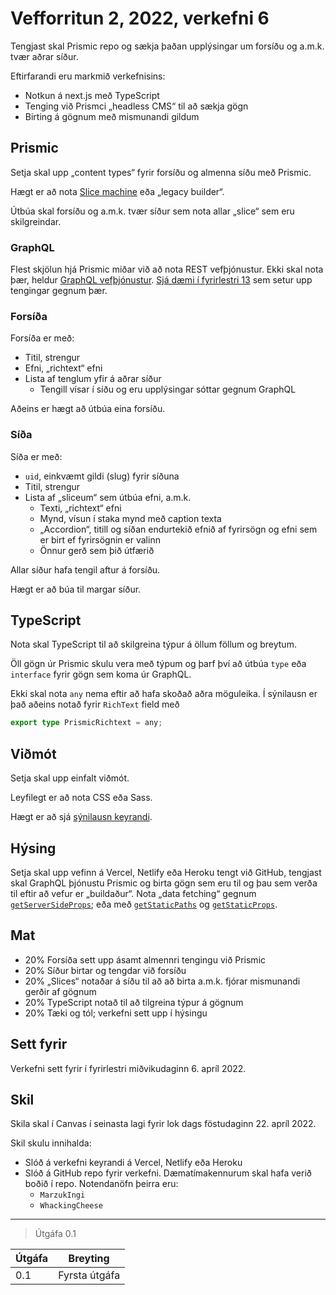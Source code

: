 # Vefforritun 2, 2022, verkefni 6

Tengjast skal Prismic repo og sækja þaðan upplýsingar um forsíðu og a.m.k. tvær aðrar síður.

Eftirfarandi eru markmið verkefnisins:

* Notkun á next.js með TypeScript
* Tenging við Prismci „headless CMS“ til að sækja gögn
* Birting á gögnum með mismunandi gildum

## Prismic

Setja skal upp „content types“ fyrir forsíðu og almenna síðu með Prismic.

Hægt er að nota [Slice machine](https://prismic.io/docs/technologies/nextjs) eða „legacy builder“.

Útbúa skal forsíðu og a.m.k. tvær síður sem nota allar „slice“ sem eru skilgreindar.

### GraphQL

Flest skjölun hjá Prismic miðar við að nota REST vefþjónustur. Ekki skal nota þær, heldur [GraphQL vefþjónustur](https://prismic.io/docs/technologies/react-with-graphql). [Sjá dæmi í fyrirlestri 13](https://github.com/vefforritun/vef2-2022/blob/main/vikur/vika-13.md#fyrirlestrar) sem setur upp tengingar gegnum þær.

### Forsíða

Forsíða er með:

* Titil, strengur
* Efni, „richtext“ efni
* Lista af tenglum yfir á aðrar síður
  * Tengill vísar í síðu og eru upplýsingar sóttar gegnum GraphQL

Aðeins er hægt að útbúa eina forsíðu.

### Síða

Síða er með:

* `uid`, einkvæmt gildi (slug) fyrir síðuna
* Titil, strengur
* Lista af „sliceum“ sem útbúa efni, a.m.k.
  * Texti, „richtext“ efni
  * Mynd, vísun í staka mynd með caption texta
  * „Accordion“, titill og síðan endurtekið efnið af fyrirsögn og efni sem er birt ef fyrirsögnin er valinn
  * Önnur gerð sem þið útfærið

Allar síður hafa tengil aftur á forsíðu.

Hægt er að búa til margar síður.

## TypeScript

Nota skal TypeScript til að skilgreina týpur á öllum föllum og breytum.

Öll gögn úr Prismic skulu vera með týpum og þarf því að útbúa `type` eða `interface` fyrir gögn sem koma úr GraphQL.

Ekki skal nota `any` nema eftir að hafa skoðað aðra möguleika. Í sýnilausn er það aðeins notað fyrir `RichText` field með

```ts
export type PrismicRichtext = any;
```

## Viðmót

Setja skal upp einfalt viðmót.

Leyfilegt er að nota CSS eða Sass.

Hægt er að sjá [sýnilausn keyrandi](https://vef2-2022-v6-synilausn-ea7zi4uq9-vefforritun.vercel.app/).

## Hýsing

Setja skal upp vefinn á Vercel, Netlify eða Heroku tengt við GitHub, tengjast skal GraphQL þjónustu Prismic og birta gögn sem eru til og þau sem verða til eftir að vefur er „buildaður“. Nota „data fetching“ gegnum [`getServerSideProps`](https://nextjs.org/docs/api-reference/data-fetching/get-server-side-props); eða með [`getStaticPaths`](https://nextjs.org/docs/api-reference/data-fetching/get-static-paths) og [`getStaticProps`](https://nextjs.org/docs/api-reference/data-fetching/get-static-props).

## Mat

* 20% Forsíða sett upp ásamt almennri tengingu við Prismic
* 20% Síður birtar og tengdar við forsíðu
* 20% „Slices“ notaðar á síðu til að að birta a.m.k. fjórar mismunandi gerðir af gögnum
* 20% TypeScript notað til að tilgreina týpur á gögnum
* 20% Tæki og tól; verkefni sett upp í hýsingu

## Sett fyrir

Verkefni sett fyrir í fyrirlestri miðvikudaginn 6. apríl 2022.

## Skil

Skila skal í Canvas í seinasta lagi fyrir lok dags föstudaginn 22. apríl 2022.

Skil skulu innihalda:

* Slóð á verkefni keyrandi á Vercel, Netlify eða Heroku
* Slóð á GitHub repo fyrir verkefni. Dæmatímakennurum skal hafa verið boðið í repo. Notendanöfn þeirra eru:
  * `MarzukIngi`
  * `WhackingCheese`

---

> Útgáfa 0.1

| Útgáfa | Breyting                                     |
|--------|----------------------------------------------|
| 0.1    | Fyrsta útgáfa                                |
